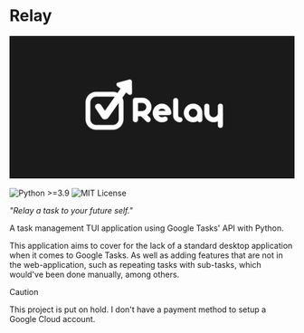 # Relay
![Relay Banner](./public/relay_logo.png)

![Python >=3.9](https://img.shields.io/badge/Python-%3E%3D3.9-blue?logo=python&logoColor=white)
![MIT License](https://img.shields.io/badge/license-MIT-green)

*"Relay a task to your future self."*

A task management TUI application using Google Tasks' API with Python.

This application aims to cover for the lack of a standard desktop application when it comes to Google Tasks. As well as adding features that are not in the web-application, such as repeating tasks with sub-tasks, which would've been done manually, among others. 

> [!CAUTION]
> This project is put on hold. I don't have a payment method to setup a Google Cloud account.